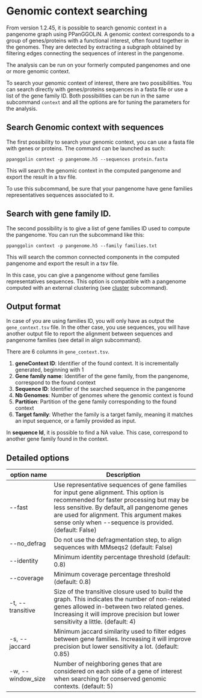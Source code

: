 # Genomic context searching

From version 1.2.45, it is possible to search genomic context in a pangenome graph using PPanGGOLiN. A genomic context corresponds to a group of genes/proteins with a functional interest, often found together in the genomes. They are detected by extracting a subgraph obtained by filtering edges connecting the sequences of interest in the pangenome.

The analysis can be run on your formerly computed pangenomes and one or more genomic context. 

To search your genomic context of interest, there are two possibilities. You can search directly with genes/proteins sequences in a fasta file or use a list of the gene family ID. Both possibilities can be run in the same subcommand `context` and all the options are for tuning the parameters for the analysis.

## Search Genomic context with sequences

The first possibility to search your genomic context, you can use a fasta file with genes or proteins. The command can be launched as such:

`ppanggolin context -p pangenome.h5 --sequences protein.fasta`

This will search the genomic context in the computed pangenome and export the result in a tsv file.

To use this subcommand, be sure that your pangenome have gene families representatives sequences associated to it.

## Search with gene family ID.

The second possibility is to give a list of gene families ID used to compute the pangenome. You can run the subcommand like this:

`ppanggolin context -p pangenome.h5 --family families.txt`

This will search the common connected components in the computed pangenome and export the result in a tsv file.

In this case, you can give a pangenome without gene families representatives sequences. This option is compatible with a pangenome computed with an external clustering (see [cluster](https://github.com/labgem/PPanGGOLiN/wiki/PPanGGOLiN---step-by-step-pangenome-analysis#clustering) subcommand).

## Output format

In case of you are using families ID, you will only have as output the `gene_context.tsv` file. In the other case, you use sequences, you will have another output file to report the alignment between sequences and pangenome families (see detail in align subcommand).

There are 6 columns in `gene_context.tsv`. 

1. **geneContext ID**: Identifier of the found context. It is incrementally generated, beginning with 1
2. **Gene family name**: Identifier of the gene family, from the pangenome, correspond to the found context
3. **Sequence ID**: Identifier of the searched sequence in the pangenome
4. **Nb Genomes**: Number of genomes where the genomic context is found
5. **Partition**: Partition of the gene family corresponding to the found context
6. **Target family**: Whether the family is a target family, meaning it matches an input sequence, or a family provided as input.

In **sequence Id**, it is possible to find a NA value. This case, correspond to another gene family found in the context.

## Detailed options

| option name | Description |
|-----------------------------|---------------------------------------------------------------------------|
| --fast | Use representative sequences of gene families for input gene alignment. This option is recommended for faster processing but may be less sensitive. By default, all pangenome genes are used for alignment. This argument makes sense only when --sequence is provided. (default: False) |
| --no_defrag | Do not use the defragmentation step, to align sequences with MMseqs2 (default: False) |
| --identity | Minimum identity percentage threshold (default: 0.8)|
| --coverage | Minimum coverage percentage threshold (default: 0.8)|
| -t, --transitive | Size of the transitive closure used to build the graph. This indicates the number of non-related genes allowed in-between two related genes. Increasing it will improve precision but lower sensitivity a little. (default: 4) |
| -s, --jaccard | Minimum jaccard similarity used to filter edges between gene families. Increasing it will improve precision but lower sensitivity a lot. (default: 0.85) |
| -w, --window_size | Number of neighboring genes that are considered on each side of a gene of interest when searching for conserved genomic contexts. (default: 5) |
